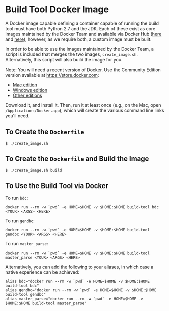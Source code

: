 # Build Tool Docker Image

A Docker image capable defining a container capable of running the build tool must have both Python 2.7 and the JDK. Each of these exist as core images maintained by the Docker Team and available via Docker Hub ([here](https://hub.docker.com/_/python/) and [here](https://hub.docker.com/_/openjdk/)), however, as we require both, a custom image must be built. 

In order to be able to use the images maintained by the Docker Team, a script
is included that merges the two images, `create_image.sh`. Alternatively, this
script will also build the image for you.

Note: You will need a recent version of Docker. Use the Community Edition
version available at <https://store.docker.com>:

* [Mac edition](https://store.docker.com/editions/community/docker-ce-desktop-mac)
* [Windows edition](https://store.docker.com/editions/community/docker-ce-desktop-windows)
* [Other editions](https://store.docker.com/search?offering=community&type=edition)

Download it, and install it. Then, run it at least once (e.g., on the Mac,
open `/Applications/Docker.app`), which will create the various command line
links you'll need.

## To Create the `Dockerfile`

```
$ ./create_image.sh
```

## To Create the `Dockerfile` and Build the Image

```
$ ./create_image.sh build
```

## To Use the Build Tool via Docker

To run `bdc`:

```
docker run --rm -w `pwd` -e HOME=$HOME -v $HOME:$HOME build-tool bdc <YOUR> <ARGS> <HERE>
```

To run `gendbc`:

```
docker run --rm -w `pwd` -e HOME=$HOME -v $HOME:$HOME build-tool gendbc <YOUR> <ARGS> <HERE>
```

To run `master_parse`:

```
docker run --rm -w `pwd` -e HOME=$HOME -v $HOME:$HOME build-tool master_parse <YOUR> <ARGS> <HERE>
```

Alternatively, you can add the following to your aliases, in which case a native experience can be achieved:

```
alias bdc="docker run --rm -w `pwd` -e HOME=$HOME -v $HOME:$HOME build-tool bdc"
alias gendbc="docker run --rm -w `pwd` -e HOME=$HOME -v $HOME:$HOME build-tool gendbc"
alias master_parse="docker run --rm -w `pwd` -e HOME=$HOME -v $HOME:$HOME build-tool master_parse"
```
